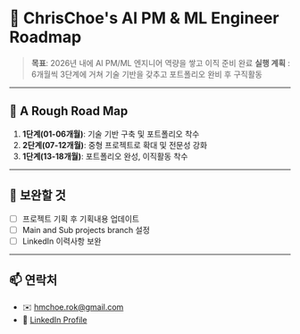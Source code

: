 # 🚀 ChrisChoe's AI PM & ML Engineer Roadmap

> **목표**: 2026년 내에 AI PM/ML 엔지니어 역량을 쌓고 이직 준비 완료
> **실행 계획** : 6개월씩 3단계에 거쳐 기술 기반을 갖추고 포트폴리오 완비 후 구직활동

---

## 📌 A Rough Road Map

1. **1단계(01-06개월)**: 기술 기반 구축 및 포트폴리오 착수
2. **2단계(07-12개월)**: 중형 프로젝트로 확대 및 전문성 강화
3. **1단계(13-18개월)**: 포트폴리오 완성, 이직활동 착수

---

## 🎯 보완할 것

- [ ] 프로젝트 기획 후 기획내용 업데이트
- [ ] Main and Sub projects branch 설정
- [ ] LinkedIn 이력사항 보완

---

## 📫 연락처

- ✉️ hmchoe.rok@gmail.com
- 🔗 [LinkedIn Profile](https://www.linkedin.com/in/chris-choe-22a663353/)
